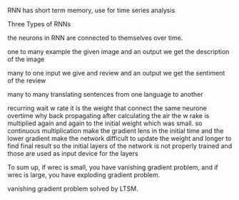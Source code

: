 RNN has short term memory, use for time series analysis

Three Types of RNNs 

the neurons in RNN are connected to themselves over time.

 one to many example the given image and an output we get the description of the image

many to one input we give and review and an output we get the sentiment of the review

many to many translating sentences from one language to another



recurring wait w rate it is the weight that connect the same neurone overtime why back propagating after calculating the air the w rake is multiplied again and again to the initial weight which was small. so continuous multiplication  make the gradient lens in the initial time and the lower gradient make the network difficult to update the weight and longer to find final result so the initial layers of the network is not properly trained and those are used as input device for the layers



To sum up, if wrec is small, you have vanishing gradient problem, and if wrec is large, you have exploding gradient problem.

vanishing gradient problem solved by LTSM.
